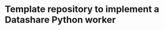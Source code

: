 # Template repository to implement a Datashare Python worker

[//]: # (TODO: write a full tutorial here)
[//]: # (configuration, dependency injection, build etc etc)
